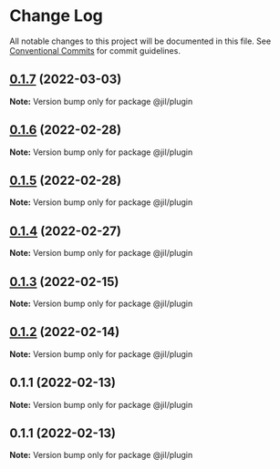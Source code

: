 # Change Log

All notable changes to this project will be documented in this file.
See [Conventional Commits](https://conventionalcommits.org) for commit guidelines.

## [0.1.7](https://github.com/jiljs/jil/compare/@jil/plugin@0.1.6...@jil/plugin@0.1.7) (2022-03-03)

**Note:** Version bump only for package @jil/plugin





## [0.1.6](https://github.com/jiljs/jil/compare/@jil/plugin@0.1.5...@jil/plugin@0.1.6) (2022-02-28)

**Note:** Version bump only for package @jil/plugin





## [0.1.5](https://github.com/jiljs/jil/compare/@jil/plugin@0.1.4...@jil/plugin@0.1.5) (2022-02-28)

**Note:** Version bump only for package @jil/plugin





## [0.1.4](https://github.com/jiljs/jil/compare/@jil/plugin@0.1.3...@jil/plugin@0.1.4) (2022-02-27)

**Note:** Version bump only for package @jil/plugin





## [0.1.3](https://github.com/jiljs/jil/compare/@jil/plugin@0.1.2...@jil/plugin@0.1.3) (2022-02-15)

**Note:** Version bump only for package @jil/plugin





## [0.1.2](https://github.com/jiljs/jil/compare/@jil/plugin@0.1.1...@jil/plugin@0.1.2) (2022-02-14)

**Note:** Version bump only for package @jil/plugin





## 0.1.1 (2022-02-13)

**Note:** Version bump only for package @jil/plugin





## 0.1.1 (2022-02-13)

**Note:** Version bump only for package @jil/plugin
